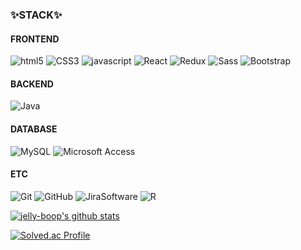 
<h3>✨STACK✨</h3>
<h4>FRONTEND</h4>
<p>
  <img alt="html5" src ="https://img.shields.io/badge/html5-E34F26.svg?&style=for-the-badge&logo=HTML5&logoColor=white"/>
  <img alt="CSS3" src ="https://img.shields.io/badge/CSS3-1572B6.svg?&style=for-the-badge&logo=CSS3&logoColor=white"/>
  <img alt="javascript" src ="https://img.shields.io/badge/javascript-F0DB4F.svg?&style=for-the-badge&logo=JavaScript&logoColor=white"/>
  <img alt="React" src ="https://img.shields.io/badge/React-45b8d8.svg?&style=for-the-badge&logo=React&logoColor=white"/>
  <img alt="Redux" src ="https://img.shields.io/badge/Redux-764ABC.svg?&style=for-the-badge&logo=Redux&logoColor=white"/>
  <img alt="Sass" src ="https://img.shields.io/badge/Sass-CC6699.svg?&style=for-the-badge&logo=Sass&logoColor=white"/>
  <img alt="Bootstrap" src ="https://img.shields.io/badge/Bootstrap-7952B3.svg?&style=for-the-badge&logo=Bootstrap&logoColor=white"/>
</p>

<h4>BACKEND</h4>
<p>
 <img alt="Java" src ="https://img.shields.io/badge/Java-3776AB.svg?&style=for-the-badge&logo=Java&logoColor=white"/>
</p>
 
<h4>DATABASE</h4>
<p>
  <img alt="MySQL" src ="https://img.shields.io/badge/MySQL-4479A1.svg?&style=for-the-badge&logo=MySQL&logoColor=white"/>
  <img alt="Microsoft Access" src ="https://img.shields.io/badge/MicrosoftAccess-A4373A.svg?&style=for-the-badge&logo=MicrosoftAccess&logoColor=white"/>
</p>
 
<h4>ETC</h4>
<p>
  <img alt="Git" src ="https://img.shields.io/badge/Git-F05032.svg?&style=for-the-badge&logo=Git&logoColor=white"/>
  <img alt="GitHub" src ="https://img.shields.io/badge/GitHub-181717.svg?&style=for-the-badge&logo=GitHub&logoColor=white"/>
  <img alt="JiraSoftware" src ="https://img.shields.io/badge/Jira Software-0052CC.svg?&style=for-the-badge&logo=JiraSoftware&logoColor=white"/>
  <img alt="R" src ="https://img.shields.io/badge/R-276DC3.svg?&style=for-the-badge&logo=R&logoColor=white"/>
</p>

[![jelly-boop's github stats](https://github-readme-stats.vercel.app/api?username=jelly-boop&count_private=true&show_icons=true&theme=prussian&hide_border=true&include_all_commits=1)](https://github.com/jelly-boop/github-readme-stats)

[![Solved.ac Profile](http://mazassumnida.wtf/api/v2/generate_badge?boj=jelly_boop)](https://solved.ac/jelly_boop/)

<!--
**jelly-boop/jelly-boop** is a ✨ _special_ ✨ repository because its `README.md` (this file) appears on your GitHub profile.

Here are some ideas to get you started:

- 🔭 I’m currently working on ...
- 🌱 I’m currently learning ...
- 👯 I’m looking to collaborate on ...
- 🤔 I’m looking for help with ...
- 💬 Ask me about ...
- 📫 How to reach me: ...
- 😄 Pronouns: ...
- ⚡ Fun fact: ...
-->
